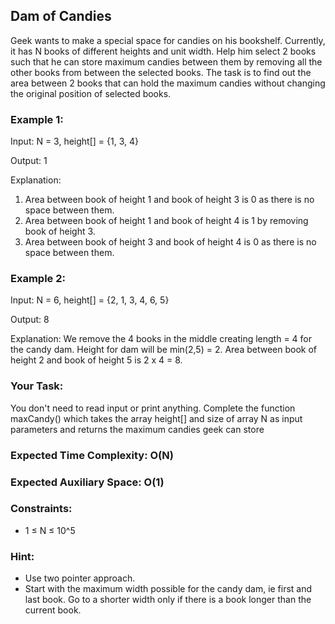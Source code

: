 ## Dam of Candies

Geek wants to make a special space for candies on his bookshelf. Currently, it has N books of different heights and unit width. Help him select 2 books such that he can store maximum candies between them by removing all the other books from between the selected books. The task is to find out the area between 2 books that can hold the maximum candies without changing the original position of selected books.

### Example 1:

Input: N = 3, height[] = {1, 3, 4}

Output: 1

Explanation:
1. Area between book of height 1 and book of
height 3 is 0 as there is no space between
them.
2. Area between book of height 1 and book of
height 4 is 1 by removing book of height 3.
3. Area between book of height 3 and book of
height 4 is 0 as there is no space between them.

### Example 2:

Input: N = 6, height[] = {2, 1, 3, 4, 6, 5}

Output: 8

Explanation: We remove the 4 books in the middle creating length = 4 for the candy dam.
Height for dam will be min(2,5) = 2. Area between book of height 2 and book of height 5 is 2 x 4 = 8.

### Your Task:  
You don't need to read input or print anything. Complete the function maxCandy() which takes the array height[] and size of array N as input parameters and returns the maximum candies geek can store


### Expected Time Complexity: O(N)
### Expected Auxiliary Space: O(1)

### Constraints:
- 1 ≤ N ≤ 10^5

### Hint:
- Use two pointer approach.
- Start with the maximum width possible for the candy dam, ie first and last book. Go to a shorter width only if there is a book longer than the current book. 
